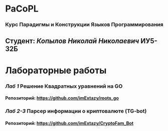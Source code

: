 # PaCoPL
### Курс Парадигмы и Конструкции Языков Программирования
## Студент: _*Копылов Николай Николаевич*_  ИУ5-32Б
# Лабораторные работы 
### *Лаб 1* Решение Квадратных уравнений на GO
#### Репозиторий: https://github.com/imExtazy/roots_go
### *Лаб 2-3* Парсер информации о криптовалюте (TG-bot) 
#### Репозиторий: https://github.com/imExtazy/CryptoFam_Bot
